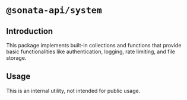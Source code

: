 # `@sonata-api/system`

## Introduction

This package implements built-in collections and functions that provide basic functionalities like authentication, logging, rate limiting, and file storage.

## Usage

This is an internal utility, not intended for public usage.
